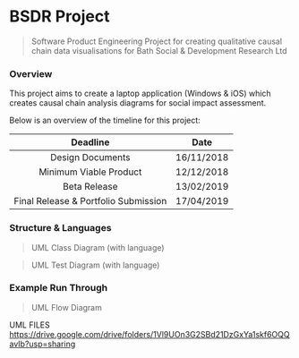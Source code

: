 # BSDR Project

>Software Product Engineering Project for creating qualitative causal chain data visualisations for Bath Social & Development Research Ltd

### Overview

This project aims to create a laptop application (Windows & iOS) which creates causal chain analysis diagrams for social impact assessment.
 
 Below is an overview of the timeline for this project:
 
 | Deadline | Date |
 |:---:|:---:|
 |Design Documents|16/11/2018|
 |Minimum Viable Product|12/12/2018|
 |Beta Release|13/02/2019|
 |Final Release & Portfolio Submission|17/04/2019|
 
### Structure & Languages

>UML Class Diagram (with language)

>UML Test Diagram (with language)

### Example Run Through

>UML Flow Diagram

UML FILES
https://drive.google.com/drive/folders/1Vl9UOn3G2SBd21DzGxYa1skf6OQQavIb?usp=sharing